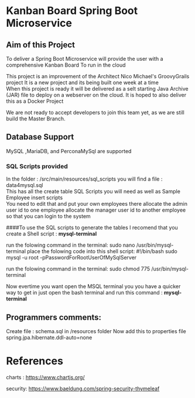 # Kanban Board Spring Boot Microservice
## Aim of this Project
To deliver a Spring Boot Microservice will provide the user with a comprehensive Kanban Board 
To run in the cloud

This project is an improvement of the Architect Nico Michael's GroovyGrails project
It is a new project and its being built one week at a time  
When this project is ready it will be delivered as a selt starting Java Archive (JAR) file 
to deploy on a webserver on the cloud. It is hoped to also deliver this as a Docker Project

We are not ready to accept developers to join this team yet, as we are still build the Master Branch.  

## Database Support
MySQL ,MariaDB, and PerconaMySql are supported



### SQL Scripts provided
In the folder : /src/main/resources/sql_scripts
you will find a file : data4mysql.sql  
This has all the create table SQL Scripts you will need as well as Sample Employee insert scripts  
You need to edit that and put your own employees there allocate the admin user id to one employee
allocate the manager user id to another employee so that you can login to the system

####To use the SQL scripts to generate the tables 
I recomend that you create a Shell script : **mysql-terminal**  

run the folowing command in the terminal:
    sudo nano /usr/bin/mysql-terminal
place the folowing code into this shell script:
    #!/bin/bash
    sudo mysql -u root -pPasswordForRootUserOfMySqlServer

run the folowing command in the terminal:
    sudo chmod 775 /usr/bin/mysql-terminal
 
Now evertime you want open the MSQL terminal you you have a quicker way to get in
just open the bash terminal and run this command :
    **mysql-terminal**

## Programmers comments: 
Create file : schema.sql in /resources folder
Now add this to properties file
spring.jpa.hibernate.ddl-auto=none

# References
charts : https://www.chartjs.org/

security: https://www.baeldung.com/spring-security-thymeleaf


